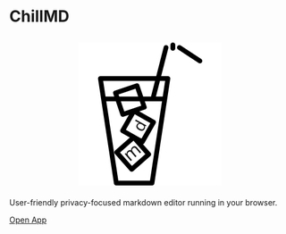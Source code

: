 # ChillMD

<h2 align="center">
  <img height="256" width="256" src="https://raw.githubusercontent.com/zareith/chillmd/refs/heads/main/public/logo.svg">
</h2>

User-friendly privacy-focused markdown editor running in your browser.

[Open App](https://zareith.github.io/chillmd/)
